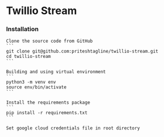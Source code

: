 # Twillio Stream

### Installation

    Clone the source code from GitHub
    ```
    git clone git@github.com:priteshtagline/twillio-stream.git
    cd twillio-stream
    ```

    Building and using virtual environment 
    ```
    python3 -m venv env
    source env/bin/activate
    ```

    Install the requirements package
    ```
    pip install -r requirements.txt
    ```

    Set google cloud credentials file in root directory
